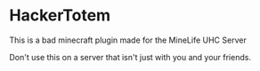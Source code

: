 # HackerTotem
This is a bad minecraft plugin made for the MineLife UHC Server

Don't use this on a server that isn't just with you and your friends.